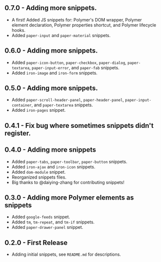 ## 0.7.0 - Adding more snippets.
* A first! Added JS snippets for: Polymer's DOM wrapper, Polymer element declaration, Polymer properties shortcut, and Polymer lifecycle hooks.
* Added `paper-input` and `paper-material` snippets.

## 0.6.0 - Adding more snippets.
* Added `paper-icon-button`, `paper-checkbox`, `paper-dialog`, `paper-textarea`, `paper-input-error`, and `paper-fab` snippets.
* Added `iron-image` and `iron-form` snippets.

## 0.5.0 - Adding more snippets.
* Added `paper-scroll-header-panel`, `paper-header-panel`, `paper-input-container`, and `paper-textarea` snippets.
* Added `iron-pages` snippet.

## 0.4.1 - Fix bug where sometimes snippets didn't register.

## 0.4.0 - Adding more snippets
* Added `paper-tabs`, `paper-toolbar`, `paper-button` snippets.
* Added `iron-ajax` and `iron-icon` snippets.
* Added `dom-module` snippet.
* Reorganized snippets files.
* Big thanks to @daiying-zhang for contributing snippets!

## 0.3.0 - Adding more Polymer elements as snippets
* Added `google-feeds` snippet.
* Added `tm`, `tm-repeat`, and `tm-if` snippets.
* Added `paper-drawer-panel` snippet.

## 0.2.0 - First Release
* Adding initial snippets, see `README.md` for descriptions.
